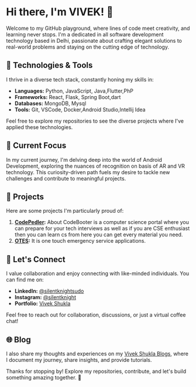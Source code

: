 # Hi there, I'm VIVEK! 👋

Welcome to my GitHub playground, where lines of code meet creativity, and learning never stops. I'm a dedicated in all software development technology based in Delhi, passionate about crafting elegant solutions to real-world problems and staying on the cutting edge of technology.

## 🔧 Technologies & Tools

I thrive in a diverse tech stack, constantly honing my skills in:

- **Languages:** Python, JavaScript, Java,Flutter,PhP
- **Frameworks:** React, Flask, Spring Boot,dart
- **Databases:** MongoDB, Mysql
- **Tools:** Git, VSCode, Docker,Android Studio,Intellij Idea

Feel free to explore my repositories to see the diverse projects where I've applied these technologies.

## 🌱 Current Focus

In my current journey, I'm delving deep into the world of Android Development, exploring the nuances of recognition on basis of AR and VR technology. This curiosity-driven path fuels my desire to tackle new challenges and contribute to meaningful projects.

## 🚀 Projects

Here are some projects I'm particularly proud of:

1. **[CodePedler](https://github.com/silentknight-sudo/CodePedler.git):** About
CodeBooter is a computer science portal where you can prepare for your tech interviews as well as if you are CSE enthusiast then you can learn cs from here you can get every material you need.
2. **[OTES](https://github.com/silentknight-sudo/OTES.git):** It is one touch emergency service applications.

## 🤝 Let's Connect

I value collaboration and enjoy connecting with like-minded individuals. You can find me on:

- **LinkedIn:** [@silentknightsudo](https://www.linkedin.com/in/silentknightsudo/)
- **Instagram:** [@silentknight](https://www.instagram.com/i_amsilentknight/)
- **Portfolio:** [Vivek Shukla](https://silentknight-sudo.github.io/My-personal-profile/)

Feel free to reach out for collaboration, discussions, or just a virtual coffee chat!

## 🌐 Blog

I also share my thoughts and experiences on my [Vivek Shukla Blogs](https://spyzoneblogs.blogspot.com/), where I document my journey, share insights, and provide tutorials.

Thanks for stopping by! Explore my repositories, contribute, and let's build something amazing together. 🚀
